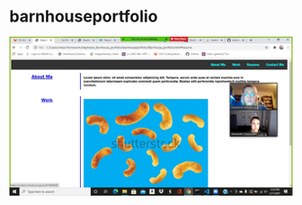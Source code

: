 # barnhouseportfolio
![alt text](https://github.com/snbarnhouse/barnhouseportfolio/blob/main/screenshot.jpg?raw=true)
